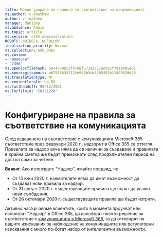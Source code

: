 ```yaml
---
title: Конфигуриране на правила за съответствие на комуникацията
ms.author: v-jmathew
author: v-jmathew
manager: dansimp
ms.audience: Admin
ms.topic: article
ms.service: o365-administration
ROBOTS: NOINDEX, NOFOLLOW
localization_priority: Normal
ms.collection: Adm_O365
ms.custom:
- "9000549"
- "7456"
ms.openlocfilehash: 59747b9bc2fb7b8f573a2757ad0acf791a485dd1
ms.sourcegitcommit: ab75f66355116e995b3cb5505465b31989339e28
ms.translationtype: MT
ms.contentlocale: bg-BG
ms.lasthandoff: 08/13/2021
ms.locfileid: "58321228"
---
```

# <a name="configure-communication-compliance-policies"></a>Конфигуриране на правила за съответствие на комуникацията

След издаването на съответствие с комуникацията Microsoft 365 съответствие през февруари 2020 г., надзорът в Office 365 се оттегля. Правилата за надзор вече няма да са налични за създаване и правилата в крайна сметка ще бъдат премахнати след продължителен период на достъп само за четене.

**Важно:** Ако използвате "Надзор", имайте предвид, че:

- От 15 юни 2020 г. наемателите няма да имат възможност да създават нови правила за надзор.
- От 31 август 2020 г. съществуващите правила ще спрат да улавят нови съобщения.
- От 26 октомври 2020 г. съществуващите правила ще бъдат изтрити.

Активно насърчаваме клиентите, които в момента проучват или използват "Надзор" в Office 365, да използват новото решение за съответствие с [комуникацията в Microsoft 365,](https://go.microsoft.com/fwlink/?linkid=2128593) за да отговорят на вашите изисквания за наблюдение на комуникациите или регулаторни изисквания с много по-богат набор от интелигентни възможности.
